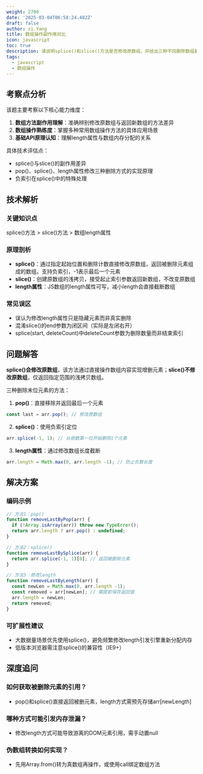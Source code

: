 ```yaml
---
weight: 2700
date: '2025-03-04T06:58:24.482Z'
draft: false
author: zi.Yang
title: 数组操作副作用对比
icon: javascript
toc: true
description: 请说明splice()和slice()方法是否修改原数组，并给出三种不同删除数组最后一个元素的方法实现。
tags:
  - javascript
  - 数组操作
---
```


## 考察点分析

该题主要考察以下核心能力维度：
1. **数组方法副作用理解**：准确辨别修改原数组与返回新数组的方法差异
2. **数组操作熟练度**：掌握多种常用数组操作方法的具体应用场景
3. **基础API原理认知**：理解length属性与数组内存分配的关系

具体技术评估点：
- splice()与slice()的副作用差异
- pop()、splice()、length属性修改三种删除方式的实现原理
- 负索引在splice()中的特殊处理

## 技术解析

### 关键知识点
splice()方法 > slice()方法 > 数组length属性

### 原理剖析
- **splice()**：通过指定起始位置和删除计数直接修改原数组，返回被删除元素组成的数组。支持负索引，-1表示最后一个元素
- **slice()**：创建原数组的浅拷贝，接受起止索引参数返回新数组，不改变原数组
- **length属性**：JS数组的length属性可写，减小length会直接截断数组

### 常见误区
- 误认为修改length属性只是隐藏元素而非真实删除
- 混淆slice()的end参数为闭区间（实际是左闭右开）
- splice(start, deleteCount)中deleteCount参数为删除数量而非结束索引

## 问题解答

**splice()会修改原数组**，该方法通过直接操作数组内容实现增删元素；**slice()不修改原数组**，仅返回指定范围的浅拷贝数组。

三种删除末位元素的方法：
1. **pop()**：直接移除并返回最后一个元素
```javascript
const last = arr.pop(); // 修改原数组
```
2. **splice()**：使用负索引定位
```javascript
arr.splice(-1, 1); // 从倒数第一位开始删除1个元素
```
3. **length属性**：通过修改数组长度截断
```javascript
arr.length = Math.max(0, arr.length -1); // 防止负数长度
```

## 解决方案

### 编码示例
```javascript
// 方法1：pop()
function removeLastByPop(arr) {
  if (!Array.isArray(arr)) throw new TypeError();
  return arr.length ? arr.pop() : undefined;
}

// 方法2：splice()
function removeLastBySplice(arr) {
  return arr.splice(-1, 1)[0]; // 返回被删除元素
}

// 方法3：修改length
function removeLastByLength(arr) {
  const newLen = Math.max(0, arr.length -1);
  const removed = arr[newLen]; // 需提前保存返回值
  arr.length = newLen;
  return removed;
}
```

### 可扩展性建议
- 大数据量场景优先使用splice()，避免频繁修改length引发引擎重新分配内存
- 低版本浏览器需注意splice()的兼容性（IE9+）

## 深度追问

### 如何获取被删除元素的引用？
- pop()和splice()直接返回被删元素，length方式需预先存储arr[newLength]

### 哪种方式可能引发内存泄漏？
- 修改length方式可能导致游离的DOM元素引用，需手动置null

### 伪数组转换如何实现？
- 先用Array.from()转为真数组再操作，或使用call绑定数组方法